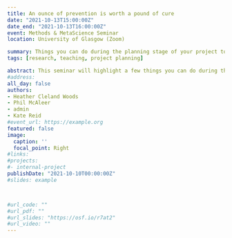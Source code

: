 ```yaml
---
title: An ounce of prevention is worth a pound of cure
date: "2021-10-13T15:00:00Z"
date_end: "2021-10-13T16:00:00Z"
event: Methods & MetaScience Seminar
location: University of Glasgow (Zoom)

summary: Things you can do during the planning stage of your project to help you develop healthy research habits.
tags: [research, teaching, project planning]

abstract: This seminar will highlight a few things you can do during the planning stage of your project to help you develop healthy research habits, such as thinking about formulating suitable research questions (qual and quant), including positive and negative controls to test whether the collected data make sense, justifying sample size and other design decisions, or simulating data to create a concrete data cleaning and analysis plan. The talk is aimed at undergraduate and MSc students just starting their dissertations, but is applicable to anyone starting a qualitative or quantitative research project.
#address:
all_day: false
authors: 
- Heather Cleland Woods
- Phil McAleer
- admin
- Kate Reid
#event_url: https://example.org
featured: false
image:
  caption: ''
  focal_point: Right
#links:
#projects:
#- internal-project
publishDate: "2021-10-10T00:00:00Z"
#slides: example



#url_code: ""
#url_pdf: ""
#url_slides: "https://osf.io/r7at2"
#url_video: ""
---
```


